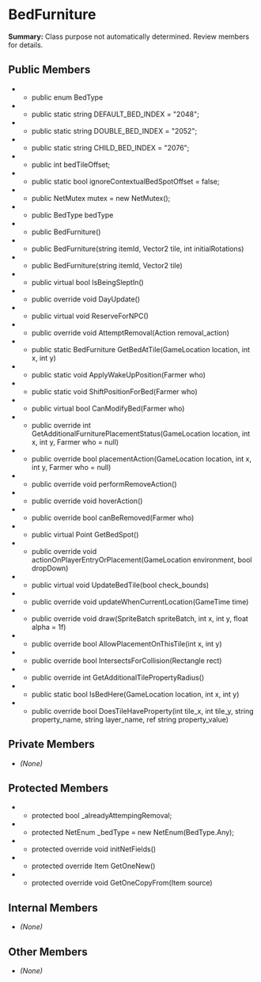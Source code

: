 # BedFurniture

**Summary:** Class purpose not automatically determined. Review members for details.

## Public Members
- - public enum BedType
- - public static string DEFAULT_BED_INDEX = "2048";
- - public static string DOUBLE_BED_INDEX = "2052";
- - public static string CHILD_BED_INDEX = "2076";
- - public int bedTileOffset;
- - public static bool ignoreContextualBedSpotOffset = false;
- - public NetMutex mutex = new NetMutex();
- - public BedType bedType
- - public BedFurniture()
- - public BedFurniture(string itemId, Vector2 tile, int initialRotations)
- - public BedFurniture(string itemId, Vector2 tile)
- - public virtual bool IsBeingSleptIn()
- - public override void DayUpdate()
- - public virtual void ReserveForNPC()
- - public override void AttemptRemoval(Action<Furniture> removal_action)
- - public static BedFurniture GetBedAtTile(GameLocation location, int x, int y)
- - public static void ApplyWakeUpPosition(Farmer who)
- - public static void ShiftPositionForBed(Farmer who)
- - public virtual bool CanModifyBed(Farmer who)
- - public override int GetAdditionalFurniturePlacementStatus(GameLocation location, int x, int y, Farmer who = null)
- - public override bool placementAction(GameLocation location, int x, int y, Farmer who = null)
- - public override void performRemoveAction()
- - public override void hoverAction()
- - public override bool canBeRemoved(Farmer who)
- - public virtual Point GetBedSpot()
- - public override void actionOnPlayerEntryOrPlacement(GameLocation environment, bool dropDown)
- - public virtual void UpdateBedTile(bool check_bounds)
- - public override void updateWhenCurrentLocation(GameTime time)
- - public override void draw(SpriteBatch spriteBatch, int x, int y, float alpha = 1f)
- - public override bool AllowPlacementOnThisTile(int x, int y)
- - public override bool IntersectsForCollision(Rectangle rect)
- - public override int GetAdditionalTilePropertyRadius()
- - public static bool IsBedHere(GameLocation location, int x, int y)
- - public override bool DoesTileHaveProperty(int tile_x, int tile_y, string property_name, string layer_name, ref string property_value)

## Private Members
- *(None)*

## Protected Members
- - protected bool _alreadyAttempingRemoval;
- - protected NetEnum<BedType> _bedType = new NetEnum<BedType>(BedType.Any);
- - protected override void initNetFields()
- - protected override Item GetOneNew()
- - protected override void GetOneCopyFrom(Item source)

## Internal Members
- *(None)*

## Other Members
- *(None)*
